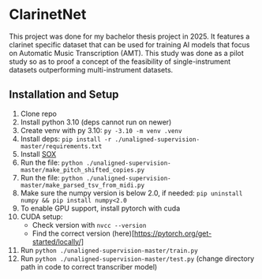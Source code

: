 # ClarinetNet

This project was done for my bachelor thesis project in 2025. It features a clarinet specific dataset that can be used for training AI models that focus on Automatic Music Transcription (AMT). This study was done as a pilot study so as to proof a concept of the feasibility of single-instrument datasets outperforming multi-instrument datasets.

## Installation and Setup

1. Clone repo
2. Install python 3.10 (deps cannot run on newer)
3. Create venv with py 3.10: `py -3.10 -m venv .venv`
4. Install deps: `pip install -r ./unaligned-supervision-master/requirements.txt`
5. Install [SOX](https://sourceforge.net/projects/sox/)
6. Run the file: `python ./unaligned-supervision-master/make_pitch_shifted_copies.py`
7. Run the file: `python ./unaligned-supervision-master/make_parsed_tsv_from_midi.py`
8. Make sure the numpy version is below 2.0, if needed: `pip uninstall numpy && pip install numpy<2.0`
9. To enable GPU support, install pytorch with cuda
10. CUDA setup:
    - Check version with `nvcc --version`
    - Find the correct version (here)[https://pytorch.org/get-started/locally/]
11. Run `python ./unaligned-supervision-master/train.py`
12. Run `python ./unaligned-supervision-master/test.py` (change directory path in code to correct transcriber model)